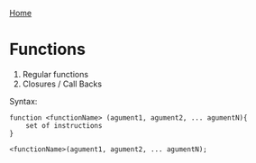 [Home](Readme.md)
# Functions
1. Regular functions
1. Closures / Call Backs

Syntax:
```
function <functionName> (agument1, agument2, ... agumentN){
    set of instructions
}

<functionName>(agument1, agument2, ... agumentN);
```